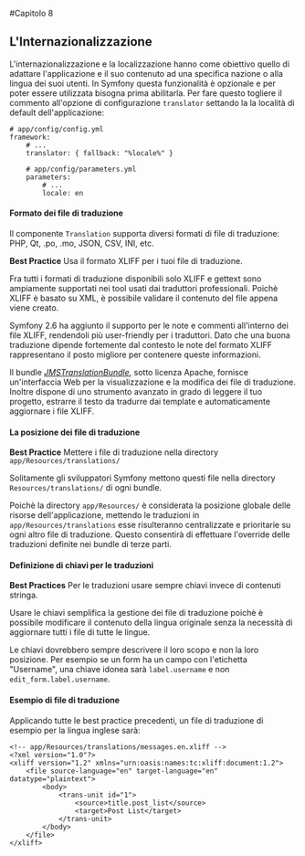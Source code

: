 #Capitolo 8
## L'Internazionalizzazione

L'internazionalizzazione e la localizzazione hanno come obiettivo quello di adattare
 l'applicazione e il suo contenuto ad una specifica nazione o alla lingua dei suoi utenti.
In Symfony questa funzionalità è opzionale e per poter essere utilizzata bisogna prima abilitarla.
Per fare questo togliere il commento all'opzione di configurazione `translator` settando la
la località di default dell'applicazione:

```
# app/config/config.yml
framework:
    # ...
    translator: { fallback: "%locale%" }

    # app/config/parameters.yml
    parameters:
        # ...
        locale: en
```

#### Formato dei file di traduzione

Il componente `Translation` supporta diversi formati di file di traduzione: PHP, Qt, .po,
.mo, JSON, CSV, INI, etc.

**Best Practice**
Usa il formato XLIFF per i tuoi file di traduzione.

Fra tutti i formati di traduzione disponibili solo XLIFF e gettext sono ampiamente
supportati nei tool usati dai traduttori professionali. Poichè XLIFF è basato su XML,
è possibile validare il contenuto del file appena viene creato.

Symfony 2.6 ha aggiunto il supporto per le note e commenti all'interno dei file XLIFF,
rendendoli più user-friendly per i traduttori.
Dato che una buona traduzione dipende fortemente dal contesto le note del formato XLIFF
rappresentano il posto migliore per contenere queste informazioni.


Il bundle [*JMSTranslationBundle*](https://github.com/schmittjoh/JMSTranslationBundle),
sotto licenza Apache, fornisce un'interfaccia Web per la visualizzazione e la modifica
dei file di traduzione. Inoltre dispone di uno strumento avanzato in grado di leggere il tuo
progetto, estrarre il testo da tradurre dai template e automaticamente aggiornare i file XLIFF.

#### La posizione dei file di traduzione

**Best Practice**
Mettere i file di traduzione nella directory `app/Resources/translations/`

Solitamente gli sviluppatori Symfony mettono questi file nella directory `Resources/translations/`
di ogni bundle.

Poichè la directory `app/Resources/` è considerata la posizione globale delle risorse
dell'applicazione, mettendo le traduzioni in `app/Resources/translations` esse risulteranno
centralizzate e prioritarie su ogni altro file di traduzione. Questo consentirà di effettuare
l'override delle traduzioni definite nei bundle di terze parti.

#### Definizione di chiavi per le traduzioni

**Best Practices**
Per le traduzioni usare sempre chiavi invece di contenuti stringa.

Usare le chiavi semplifica la gestione dei file di traduzione poichè è possibile
modificare il contenuto della lingua originale senza la necessità di aggiornare tutti i file
di tutte le lingue.

Le chiavi dovrebbero sempre descrivere il loro scopo e non la loro posizione. Per esempio
se un form ha un campo con l'etichetta "Username", una chiave idonea sarà `label.username`
e non `edit_form.label.username`.

#### Esempio di file di traduzione

Applicando tutte le best practice precedenti, un file di traduzione di esempio per la lingua inglese sarà:

```
<!-- app/Resources/translations/messages.en.xliff -->
<?xml version="1.0"?>
<xliff version="1.2" xmlns="urn:oasis:names:tc:xliff:document:1.2">
    <file source-language="en" target-language="en" datatype="plaintext">
        <body>
            <trans-unit id="1">
                <source>title.post_list</source>
                <target>Post List</target>
            </trans-unit>
        </body>
    </file>
</xliff>
```

